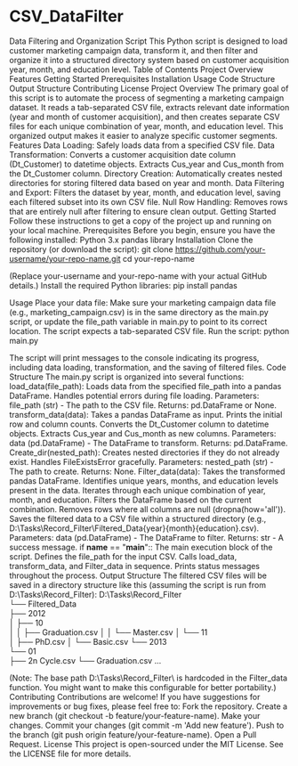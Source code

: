 # CSV_DataFilter
Data Filtering and Organization Script
This Python script is designed to load customer marketing campaign data, transform it, and then filter and organize it into a structured directory system based on customer acquisition year, month, and education level.
Table of Contents
Project Overview
Features
Getting Started
Prerequisites
Installation
Usage
Code Structure
Output Structure
Contributing
License
Project Overview
The primary goal of this script is to automate the process of segmenting a marketing campaign dataset. It reads a tab-separated CSV file, extracts relevant date information (year and month of customer acquisition), and then creates separate CSV files for each unique combination of year, month, and education level. This organized output makes it easier to analyze specific customer segments.
Features
Data Loading: Safely loads data from a specified CSV file.
Data Transformation:
Converts a customer acquisition date column (Dt_Customer) to datetime objects.
Extracts Cus_year and Cus_month from the Dt_Customer column.
Directory Creation: Automatically creates nested directories for storing filtered data based on year and month.
Data Filtering and Export: Filters the dataset by year, month, and education level, saving each filtered subset into its own CSV file.
Null Row Handling: Removes rows that are entirely null after filtering to ensure clean output.
Getting Started
Follow these instructions to get a copy of the project up and running on your local machine.
Prerequisites
Before you begin, ensure you have the following installed:
Python 3.x
pandas library
Installation
Clone the repository (or download the script):
git clone https://github.com/your-username/your-repo-name.git
cd your-repo-name

(Replace your-username and your-repo-name with your actual GitHub details.)
Install the required Python libraries:
pip install pandas


Usage
Place your data file:
Make sure your marketing campaign data file (e.g., marketing_campaign.csv) is in the same directory as the main.py script, or update the file_path variable in main.py to point to its correct location. The script expects a tab-separated CSV file.
Run the script:
python main.py


The script will print messages to the console indicating its progress, including data loading, transformation, and the saving of filtered files.
Code Structure
The main.py script is organized into several functions:
load_data(file_path):
Loads data from the specified file_path into a pandas DataFrame.
Handles potential errors during file loading.
Parameters: file_path (str) - The path to the CSV file.
Returns: pd.DataFrame or None.
transform_data(data):
Takes a pandas DataFrame as input.
Prints the initial row and column counts.
Converts the Dt_Customer column to datetime objects.
Extracts Cus_year and Cus_month as new columns.
Parameters: data (pd.DataFrame) - The DataFrame to transform.
Returns: pd.DataFrame.
Create_dir(nested_path):
Creates nested directories if they do not already exist.
Handles FileExistsError gracefully.
Parameters: nested_path (str) - The path to create.
Returns: None.
Filter_data(data):
Takes the transformed pandas DataFrame.
Identifies unique years, months, and education levels present in the data.
Iterates through each unique combination of year, month, and education.
Filters the DataFrame based on the current combination.
Removes rows where all columns are null (dropna(how='all')).
Saves the filtered data to a CSV file within a structured directory (e.g., D:\Tasks\Record_Filter\Filtered_Data\{year}\{month}\{education}.csv).
Parameters: data (pd.DataFrame) - The DataFrame to filter.
Returns: str - A success message.
if __name__ == "__main__"::
The main execution block of the script.
Defines the file_path for the input CSV.
Calls load_data, transform_data, and Filter_data in sequence.
Prints status messages throughout the process.
Output Structure
The filtered CSV files will be saved in a directory structure like this (assuming the script is run from D:\Tasks\Record_Filter\):
D:\Tasks\Record_Filter\
└── Filtered_Data\
    ├── 2012\
    │   ├── 10\
    │   │   ├── Graduation.csv
    │   │   └── Master.csv
    │   └── 11\
    │       ├── PhD.csv
    │       └── Basic.csv
    └── 2013\
        └── 01\
            ├── 2n Cycle.csv
            └── Graduation.csv
        ...


(Note: The base path D:\Tasks\Record_Filter\ is hardcoded in the Filter_data function. You might want to make this configurable for better portability.)
Contributing
Contributions are welcome! If you have suggestions for improvements or bug fixes, please feel free to:
Fork the repository.
Create a new branch (git checkout -b feature/your-feature-name).
Make your changes.
Commit your changes (git commit -m 'Add new feature').
Push to the branch (git push origin feature/your-feature-name).
Open a Pull Request.
License
This project is open-sourced under the MIT License. See the LICENSE file for more details.

